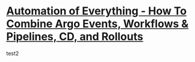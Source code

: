 # [Automation of Everything - How To Combine Argo Events, Workflows & Pipelines, CD, and Rollouts](https://youtu.be/XNXJtxkUKeY)
test2
